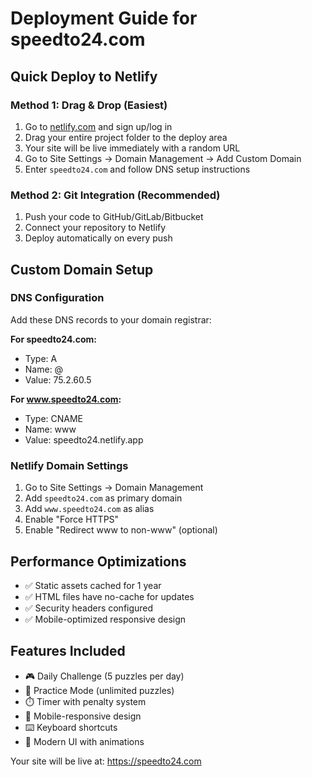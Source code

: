 # Deployment Guide for speedto24.com

## Quick Deploy to Netlify

### Method 1: Drag & Drop (Easiest)
1. Go to [netlify.com](https://netlify.com) and sign up/log in
2. Drag your entire project folder to the deploy area
3. Your site will be live immediately with a random URL
4. Go to Site Settings → Domain Management → Add Custom Domain
5. Enter `speedto24.com` and follow DNS setup instructions

### Method 2: Git Integration (Recommended)
1. Push your code to GitHub/GitLab/Bitbucket
2. Connect your repository to Netlify
3. Deploy automatically on every push

## Custom Domain Setup

### DNS Configuration
Add these DNS records to your domain registrar:

**For speedto24.com:**
- Type: A
- Name: @
- Value: 75.2.60.5

**For www.speedto24.com:**
- Type: CNAME  
- Name: www
- Value: speedto24.netlify.app

### Netlify Domain Settings
1. Go to Site Settings → Domain Management
2. Add `speedto24.com` as primary domain
3. Add `www.speedto24.com` as alias
4. Enable "Force HTTPS"
5. Enable "Redirect www to non-www" (optional)

## Performance Optimizations
- ✅ Static assets cached for 1 year
- ✅ HTML files have no-cache for updates
- ✅ Security headers configured
- ✅ Mobile-optimized responsive design

## Features Included
- 🎮 Daily Challenge (5 puzzles per day)
- 🎯 Practice Mode (unlimited puzzles)
- ⏱️ Timer with penalty system
- 📱 Mobile-responsive design
- ⌨️ Keyboard shortcuts
- 🎨 Modern UI with animations

Your site will be live at: https://speedto24.com
